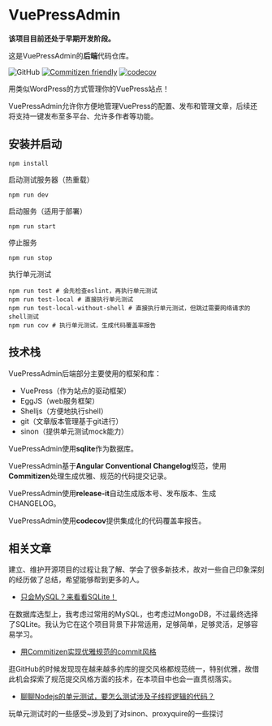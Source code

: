 # VuePressAdmin

**该项目目前还处于早期开发阶段。**

这是VuePressAdmin的**后端**代码仓库。

![GitHub](https://img.shields.io/github/license/shadowfish07/VuePressAdmin-backend)
[![Commitizen friendly](https://img.shields.io/badge/commitizen-friendly-brightgreen.svg)](http://commitizen.github.io/cz-cli/)
[![codecov](https://codecov.io/gh/shadowfish07/VuePressAdmin-backend/branch/main/graph/badge.svg?token=W4S7NR20G7)](https://codecov.io/gh/shadowfish07/VuePressAdmin-backend)

用类似WordPress的方式管理你的VuePress站点！

VuePressAdmin允许你方便地管理VuePress的配置、发布和管理文章，后续还将支持一键发布至多平台、允许多作者等功能。

## 安装并启动

```shell
npm install
``` 

启动测试服务器（热重载）

```shell
npm run dev
```

启动服务（适用于部署）

```shell
npm run start
```

停止服务

```shell
npm run stop
```

执行单元测试

```shell
npm run test # 会先检查eslint，再执行单元测试
npm run test-local # 直接执行单元测试
npm run test-local-without-shell # 直接执行单元测试，但跳过需要网络请求的shell测试
npm run cov # 执行单元测试，生成代码覆盖率报告
```

## 技术栈

VuePressAdmin后端部分主要使用的框架和库：

- VuePress（作为站点的驱动框架）
- EggJS（web服务框架）
- Shelljs（方便地执行shell）
- git（文章版本管理基于git进行）
- sinon（提供单元测试mock能力）

VuePressAdmin使用**sqlite**作为数据库。

VuePressAdmin基于**Angular Conventional Changelog**规范，使用**Commitizen**处理生成优雅、规范的代码提交记录。

VuePressAdmin使用**release-it**自动生成版本号、发布版本、生成CHANGELOG。

VuePressAdmin使用**codecov**提供集成化的代码覆盖率报告。

## 相关文章

建立、维护开源项目的过程让我了解、学会了很多新技术，故对一些自己印象深刻的经历做了总结，希望能够帮到更多的人。

- [只会MySQL？来看看SQLite！](https://blog.shadowfish0.top/2022-04-20-sqlite-de-te-dian.html)

在数据库选型上，我考虑过常用的MySQL，也考虑过MongoDB，不过最终选择了SQLite。我认为它在这个项目背景下非常适用，足够简单，足够灵活，足够容易学习。

- [用Commitizen实现优雅规范的commit风格](https://blog.shadowfish0.top/2022-04-28--gui-fan-hua-de-dai-ma-ti-jiao.html)

逛GitHub的时候发现现在越来越多的库的提交风格都规范统一，特别优雅，故借此机会探索了规范提交风格方面的技术，在本项目中也会一直贯彻落实。

- [聊聊Nodejs的单元测试，要怎么测试涉及子线程逻辑的代码？](https://blog.shadowfish0.top/2022-05-05-nodejs-dan-yuan-ce-shi.html)

玩单元测试时的一些感受~涉及到了对sinon、proxyquire的一些探讨
